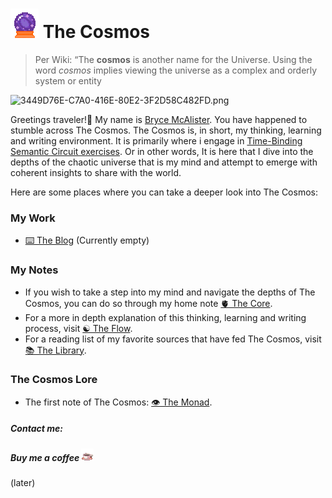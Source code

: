 # ![45](../%E2%9A%99%EF%B8%8F%20Tools/%F0%9F%93%B8%20Images/7B0F071C-1A60-48AC-BEA8-258D011D9DD7.gif) The Cosmos

 > 
 > Per Wiki: “The **cosmos** is another name for the Universe. Using the word *cosmos* implies viewing the universe as a complex and orderly system or entity 

![3449D76E-C7A0-416E-80E2-3F2D58C482FD.png](../%E2%9A%99%EF%B8%8F%20Tools/%F0%9F%93%B8%20Images/3449D76E-C7A0-416E-80E2-3F2D58C482FD.png)

Greetings traveler!👋 My name is [Bryce McAlister](). You have happened to stumble across The Cosmos. The Cosmos is, in short, my thinking, learning and writing environment. It is primarily where i engage in [Time-Binding Semantic Circuit exercises](../Time-Binding%20Semantic%20Circuit%20exercises.md). Or in other words, It is here that I dive into the depths of the chaotic universe that is my mind and attempt to emerge with coherent insights to share with the world.

Here are some places where you can take a deeper look into The Cosmos:

### My Work

* [⌨️ The Blog](The%20Blog) (Currently empty)

### My Notes

* If you wish to take a step into my mind and navigate the depths of The Cosmos, you can do so through my home note [🫀 The Core](🔮%20The%20Cosmos/The%20Core.md). 
* For a more in depth explanation of this thinking, learning and writing process, visit [☯️ The Flow](🔮%20The%20Cosmos/The%20Flow.md). 
* For a reading list of my favorite sources that have fed The Cosmos, visit [📚 The Library](🔮%20The%20Cosmos/The%20Library.md).

### The Cosmos Lore

* The first note of The Cosmos: [👁 The Monad](🔮%20The%20Cosmos/The%20Monad.md).

##### Contact me:

##### Buy me a coffee ![20](../%E2%9A%99%EF%B8%8F%20Tools/%F0%9F%93%B8%20Images/701AD438-A7F8-4381-B700-8A9AFA86FE04.gif)

(later)
